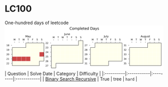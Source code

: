 # LC100
One-hundred days of leetcode
![sebas's progress xD)](./auto_assets/plot.png)
| Question | Solve Date | Category | Difficulty |
|:----------|:-----------|:---------|:------------|
| [Binary Search Recursive](./questions/binary_search/easy/binary_search_recursive.py) | True  | tree  | `hard`    |

